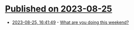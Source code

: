 # [Published on 2023-08-25](index.md)

* [2023-08-25, 16:41:49](https://lobste.rs/s/dnueaw/what_are_you_doing_this_weekend) - [What are you doing this weekend?](https://lobste.rs/s/dnueaw/what_are_you_doing_this_weekend)
